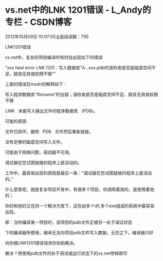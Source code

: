 # vs.net中的LNK 1201错误 - L_Andy的专栏 - CSDN博客

2012年10月09日 10:07:00[卡哥](https://me.csdn.net/L_Andy)阅读数：795


LNK1201错误

vs.net中，复杂的项目编译时有时会出现如下的错误

“xxx fatal error LNK 1201：写入数据库“A...xxx.pdb时请检查是否是磁盘空间不足、路径无效或权限不够””

上面的错误在msdn的解释如下：

写入程序数据库“filename”时出错；请检查是否是磁盘空间不足、路径无效或权限不够 

LINK   未能写入输出文件的程序数据库   (PDB)。 

可能的原因   

文件已损坏。删除   PDB   文件然后重新链接。   

没有足够的磁盘空间写入文件。   

可能由于网络问题，驱动器不可用。   

调试器在您试图链接的程序上是活动的。   

工作中，最容易出现的原因是最后一条：“调试器在您试图链接的程序上是活动的。” 

什么意思呢，就是复杂项目开发中，有很多个项目，你调用着我的，我使用着他的； 

你的和他的又在同一个解决方案下，这在由多个dll,多个exe组成的系统中最容易出现。 

即：当你编译某一项目时，该项目的pdb文件正被另一处于调试状态 

下的编译器所使用，编译无法向项目pdb文件写入数据，无奈之下，编译器只好 

向你报LNK1201错误请求你协助解决。

解决？把使用pdb文件的处于调试或运行状态下的vs.net停掉即可

